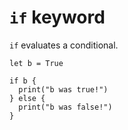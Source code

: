 # `if` keyword

`if` evaluates a conditional.

```
let b = True

if b {
  print("b was true!")
} else {
  print("b was false!")
}
```

